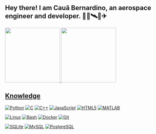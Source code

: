 ## Hey there! I am Cauã Bernardino, an aerospace engineer and developer. 👨‍💻🛰🚀✈

<a href="https://github.com/cauabernardino">
  <img height="180em" src="https://github-readme-stats-eight-theta.vercel.app/api?username=cauabernardino&show_icons=true&theme=onedark&include_all_commits=true&hide=stars"/>
  <img height="180em" src="https://github-readme-stats-eight-theta.vercel.app/api/top-langs/?username=cauabernardino&layout=compact&langs_count=8&theme=onedark&count_private=false"/>
<div>


## Knowledge

[![Python](https://img.shields.io/badge/-Python-3776AB?style=flat&logo=Python&logoColor=white&link=https://github.com/cauabernardino/)](https://github.com/cauabernardino/)
[![C](https://img.shields.io/badge/--A8B9CC?style=flat&logo=C&logoColor=black&link=https://github.com/cauabernardino/)](https://github.com/cauabernardino/)
[![C++](https://img.shields.io/badge/-C++-00599C?style=flat&logo=C%2B%2B&link=https://github.com/cauabernardino)](https://github.com/cauabernardino/)
[![JavaScript](https://img.shields.io/badge/-JavaScript-black?style=flat&logo=JavaScript&color=F7DF1E&logoColor=black&link=https://github.com/cauabernardino/)](https://github.com/cauabernardino/)
[![HTML5](https://img.shields.io/badge/-HTML5-white?style=flat&logo=HTML5&color=E34F26&logoColor=white&link=https://github.com/cauabernardino/)](https://github.com/cauabernardino/)
[![MATLAB](https://img.shields.io/badge/-MATLAB-important?style=flat&logo=&link=https://github.com/cauabernardino/)](https://github.com/cauabernardino/)

[![Linux](https://img.shields.io/badge/-Linux-black?style=flat&logo=Linux&color=FCC624&logoColor=black&link=https://github.com/cauabernardino/)](https://github.com/cauabernardino/)
[![Bash](https://img.shields.io/badge/-Bash-white?style=flat&logo=GNU%20Bash&color=4EAA25&logoColor=white&link=https://github.com/cauabernardino/)](https://github.com/cauabernardino/)
[![Docker](https://img.shields.io/badge/-Docker-white?style=flat&logo=Docker&color=2496ED&logoColor=white&link=https://github.com/cauabernardino/)](https://github.com/cauabernardino/)
[![Git](https://img.shields.io/badge/-Git-F05032?style=flat&logo=Git&logoColor=white&link=https://github.com/cauabernardino)](https://github.com/cauabernardino/)




[![SQLite](https://img.shields.io/badge/-SQLite-003B57?style=flat&logo=SQLite&link=https://github.com/cauabernardino/)](https://github.com/cauabernardino/)
[![MySQL](https://img.shields.io/badge/-MySQL-4479A1?style=flat&logo=MySQL&logoColor=white&link=https://github.com/cauabernardino/)](https://github.com/cauabernardino/)
[![PostgreSQL](https://img.shields.io/badge/-PostgreSQL-336791?style=flat-square&logo=postgresql&link=https://github.com/cauabernardino/)](https://github.com/cauabernardino/)


<!--
## Knowledge

- 🌱 I’m currently learning: Deeping on APIs and web dev with Django and Django REST. Automation and Testings with Python and Bash.
- 🔭 I’m currently working on: My masters thesis and study projects 😁
- ⚡ Fun(?!) fact: I am a Control Systems Engineering masters student

- 🔭 I’m currently working on ...
- 🌱 I’m currently learning ...
- 👯 I’m looking to collaborate on ...
- 🤔 I’m looking for help with ...
- 💬 Ask me about ...
- 📫 How to reach me: ...
- 😄 Pronouns: ...
- ⚡ Fun fact: ... 
-->
